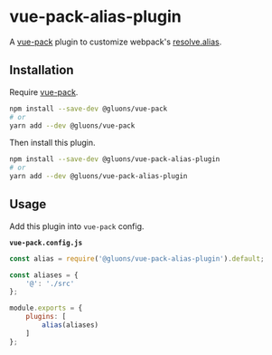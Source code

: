 # vue-pack-alias-plugin

A [vue-pack](https://github.com/gluons/vue-pack) plugin to customize webpack's [resolve.alias](https://webpack.js.org/configuration/resolve/#resolve-alias).

## Installation

Require [vue-pack](https://www.npmjs.com/package/@gluons/vue-pack).

```bash
npm install --save-dev @gluons/vue-pack
# or
yarn add --dev @gluons/vue-pack
```

Then install this plugin.

```bash
npm install --save-dev @gluons/vue-pack-alias-plugin
# or
yarn add --dev @gluons/vue-pack-alias-plugin
```

## Usage

Add this plugin into `vue-pack` config.

**`vue-pack.config.js`**
```js
const alias = require('@gluons/vue-pack-alias-plugin').default;

const aliases = {
	'@': './src'
};

module.exports = {
	plugins: [
		alias(aliases)
	]
};
```
